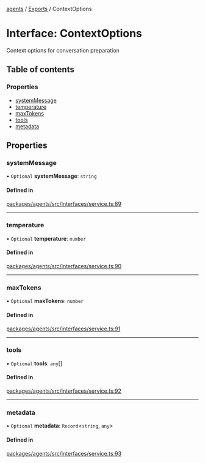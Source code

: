 <!-- 
 ⚠️  AUTO-GENERATED FILE - DO NOT EDIT MANUALLY
 This file is automatically generated by scripts/docs-generator.js
 To make changes, edit the source TypeScript files or update the generator script
-->

[agents](../../) / [Exports](../modules) / ContextOptions

# Interface: ContextOptions

Context options for conversation preparation

## Table of contents

### Properties

- [systemMessage](ContextOptions#systemmessage)
- [temperature](ContextOptions#temperature)
- [maxTokens](ContextOptions#maxtokens)
- [tools](ContextOptions#tools)
- [metadata](ContextOptions#metadata)

## Properties

### systemMessage

• `Optional` **systemMessage**: `string`

#### Defined in

[packages/agents/src/interfaces/service.ts:89](https://github.com/woojubb/robota/blob/411e4a15f65b96ceeb9a966ecfd26b5a6b3b568b/packages/agents/src/interfaces/service.ts#L89)

___

### temperature

• `Optional` **temperature**: `number`

#### Defined in

[packages/agents/src/interfaces/service.ts:90](https://github.com/woojubb/robota/blob/411e4a15f65b96ceeb9a966ecfd26b5a6b3b568b/packages/agents/src/interfaces/service.ts#L90)

___

### maxTokens

• `Optional` **maxTokens**: `number`

#### Defined in

[packages/agents/src/interfaces/service.ts:91](https://github.com/woojubb/robota/blob/411e4a15f65b96ceeb9a966ecfd26b5a6b3b568b/packages/agents/src/interfaces/service.ts#L91)

___

### tools

• `Optional` **tools**: `any`[]

#### Defined in

[packages/agents/src/interfaces/service.ts:92](https://github.com/woojubb/robota/blob/411e4a15f65b96ceeb9a966ecfd26b5a6b3b568b/packages/agents/src/interfaces/service.ts#L92)

___

### metadata

• `Optional` **metadata**: `Record`\<`string`, `any`\>

#### Defined in

[packages/agents/src/interfaces/service.ts:93](https://github.com/woojubb/robota/blob/411e4a15f65b96ceeb9a966ecfd26b5a6b3b568b/packages/agents/src/interfaces/service.ts#L93)
